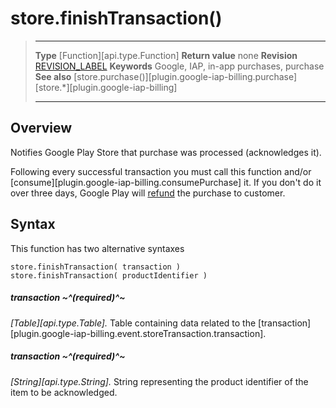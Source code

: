 
# store.finishTransaction()

> --------------------- ------------------------------------------------------------------------------------------
> __Type__              [Function][api.type.Function]
> __Return value__      none
> __Revision__          [REVISION_LABEL](REVISION_URL)
> __Keywords__          Google, IAP, in-app purchases, purchase
> __See also__          [store.purchase()][plugin.google-iap-billing.purchase]
>						[store.*][plugin.google-iap-billing]
> --------------------- ------------------------------------------------------------------------------------------


## Overview

Notifies Google Play Store that purchase was processed (acknowledges it).

Following every successful transaction you must call this function and/or [consume][plugin.google-iap-billing.consumePurchase] it. If you don't do it over three days, Google Play will [refund]((https://developer.android.com/google/play/billing/integrate#process)) the purchase to customer.


## Syntax

This function has two alternative syntaxes

	store.finishTransaction( transaction )
	store.finishTransaction( productIdentifier )

##### transaction ~^(required)^~
_[Table][api.type.Table]._ Table containing data related to the [transaction][plugin.google-iap-billing.event.storeTransaction.transaction].

##### transaction ~^(required)^~
_[String][api.type.String]._ String representing the product identifier of the item to be acknowledged.
